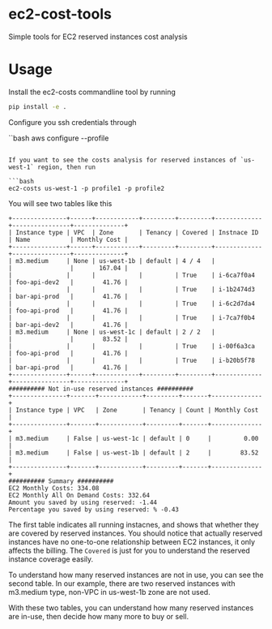 ec2-cost-tools
==============

Simple tools for EC2 reserved instances cost analysis 

Usage
=====

Install the ec2-costs commandline tool by running

```bash
pip install -e .
```

Configure you ssh credentials through

``bash
aws configure --profile <profilename>

```

If you want to see the costs analysis for reserved instances of `us-west-1` region, then run

```bash
ec2-costs us-west-1 -p profile1 -p profile2
```

You will see two tables like this

```
+---------------+------+------------+---------+---------+-------------+----------------+--------------+
| Instance type | VPC  | Zone       | Tenancy | Covered | Instnace ID | Name           | Monthly Cost |
+---------------+------+------------+---------+---------+-------------+----------------+--------------+
| m3.medium     | None | us-west-1b | default | 4 / 4   |             |                |       167.04 |
|               |      |            |         | True    | i-6ca7f0a4  | foo-api-dev2   |        41.76 |
|               |      |            |         | True    | i-1b2474d3  | bar-api-prod   |        41.76 |
|               |      |            |         | True    | i-6c2d7da4  | foo-api-prod   |        41.76 |
|               |      |            |         | True    | i-7ca7f0b4  | bar-api-dev2   |        41.76 |
| m3.medium     | None | us-west-1c | default | 2 / 2   |             |                |        83.52 |
|               |      |            |         | True    | i-00f6a3ca  | foo-api-prod   |        41.76 |
|               |      |            |         | True    | i-b20b5f78  | bar-api-prod   |        41.76 |
+---------------+------+------------+---------+---------+-------------+----------------+--------------+
########## Not in-use reserved instances ##########
+---------------+-------+------------+---------+-------+--------------+
| Instance type | VPC   | Zone       | Tenancy | Count | Monthly Cost |
+---------------+-------+------------+---------+-------+--------------+
| m3.medium     | False | us-west-1c | default | 0     |         0.00 |
| m3.medium     | False | us-west-1b | default | 2     |        83.52 |
+---------------+-------+------------+---------+-------+--------------+
########## Summary ##########
EC2 Monthly Costs: 334.08
EC2 Monthly All On Demand Costs: 332.64
Amount you saved by using reserved: -1.44
Percentage you saved by using reserved: % -0.43
```

The first table indicates all running instacnes, and shows that whether they are covered by reserved instances. You should notice that actually reserved instances have no one-to-one relationship between EC2 instances, it only affects the billing. The `Covered` is just for you to understand the reserved instance coverage easily.

To understand how many reserved instances are not in use, you can see the second table. In our example, there are two reserved instances with m3.medium type, non-VPC in us-west-1b zone are not used.

With these two tables, you can understand how many reserved instances are in-use, then decide how many more to buy or sell.

